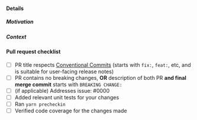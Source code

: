#### Details

<!-- Usually a sentence or two describing what the PR changes -->

##### Motivation

<!-- This can be as simple as "addresses issue #123" -->

##### Context

<!-- Are there any parts that you've intentionally left out-of-scope for a later PR to handle? -->

<!-- Were there any alternative approaches you considered? What tradeoffs did you consider? -->

#### Pull request checklist

- [ ] PR title respects [Conventional Commits](https://www.conventionalcommits.org) (starts with `fix:`, `feat:`, etc, and is suitable for user-facing release notes)
- [ ] PR contains no breaking changes, **OR** description of both PR **and final merge commit** starts with `BREAKING CHANGE:`
- [ ] (if applicable) Addresses issue: #0000
- [ ] Added relevant unit tests for your changes
- [ ] Ran `yarn precheckin`
- [ ] Verified code coverage for the changes made
